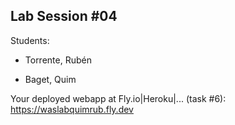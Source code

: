 ## Lab Session #04

Students:

* Torrente, Rubén

* Baget, Quim

Your deployed webapp at Fly.io|Heroku|... (task #6): <https://waslabquimrub.fly.dev>
